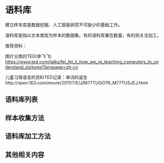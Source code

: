 # 语料库

建立样本库是数据挖掘、人工智能研究不可缺少的基础工作。

语料库是指以文本类型为样本的数据集。有的语料库重在数量，有的则关注加工。

推荐资料：

图片分类的TED(李飞飞) https://www.ted.com/talks/fei_fei_li_how_we_re_teaching_computers_to_understand_pictures?language=zh-cn

儿童习得语言的资料TED记录：单词的诞生http://open.163.com/movie/2011/7/E/J/M77TUGO7R_M77TUSJEJ.html

## 语料库列表

## 样本收集方法

## 语料库加工方法

## 其他相关内容
